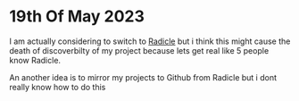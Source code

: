# 19th Of May 2023

I am actually considering to switch to [Radicle](https://radicle.xyz) but i think this might cause the death of discoverbilty of my project because lets get real like 5 people know Radicle.

An another idea is to mirror my projects to Github from Radicle but i dont really know how to do this
  